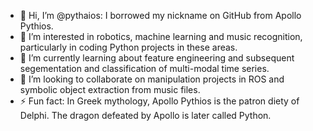 - 👋 Hi, I’m @pythaios: I borrowed my nickname on GitHub from Apollo Pythios. 
- 👀 I’m interested in robotics, machine learning and music recognition, particularly in coding Python projects in these areas.
- 🌱 I’m currently learning about feature engineering and subsequent segementation and classification of multi-modal time series.
- 💞️ I’m looking to collaborate on manipulation projects in ROS and symbolic object extraction from music files.
- ⚡ Fun fact: In Greek mythology, Apollo Pythios is the patron diety of Delphi. The dragon defeated by Apollo is later called Python.
<!--- - 📫 How to reach me --->

<!---
pythaios/pythaios is a ✨ special ✨ repository because its `README.md` (this file) appears on your GitHub profile.
You can click the Preview link to take a look at your changes.
--->

